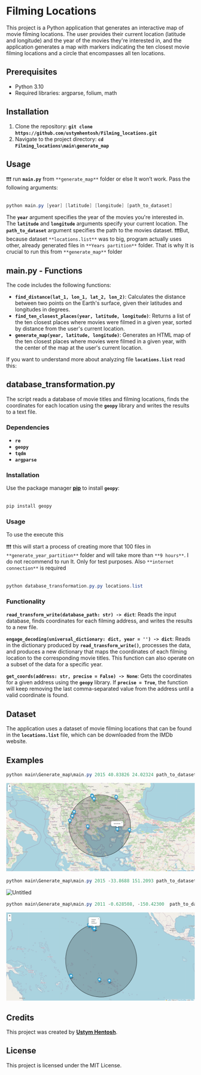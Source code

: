 # Filming Locations

This project is a Python application that generates an interactive map of movie filming locations. The user provides their current location (latitude and longitude) and the year of the movies they're interested in, and the application generates a map with markers indicating the ten closest movie filming locations and a circle that encompasses all ten locations.

## **Prerequisites**

- Python 3.10
- Required libraries: argparse, folium, math

## **Installation**

1. Clone the repository: **`git clone https://github.com/ustymhentosh/Filming_locations.git`**
2. Navigate to the project directory: **`cd Filming_locations\main\generate_map`**

## **Usage**

❗❗❗ run **`main.py`** from `**generate_map**` folder or else It won’t work. Pass the following arguments:

```powershell

python main.py [year] [latitude] [longitude] [path_to_dataset]

```

The **`year`** argument specifies the year of the movies you're interested in. The **`latitude`** and **`longitude`** arguments specify your current location. The **`path_to_dataset`** argument specifies the path to the movies dataset. ❗❗❗But, because dataset `**locations.list**` was to big, program actually uses other, already generated files in `**Years partition**` folder. That is why It is crucial to run this from `**generate_map**` folder

## main.py - F**unctions**

The code includes the following functions:

- **`find_distance(lat_1, lon_1, lat_2, lon_2)`**: Calculates the distance between two points on the Earth's surface, given their latitudes and longitudes in degrees.
- **`find_ten_closest_places(year, latitude, longitude)`**: Returns a list of the ten closest places where movies were filmed in a given year, sorted by distance from the user's current location.
- **`generate_map(year, latitude, longitude)`**: Generates an HTML map of the ten closest places where movies were filmed in a given year, with the center of the map at the user's current location.

If you want to understand more about analyzing file **`locations.list`** read this:

## database_transformation.py

The script reads a database of movie titles and filming locations, finds the coordinates for each location using the **`geopy`** library and writes the results to a text file.

### **Dependencies**

- **`re`**
- **`geopy`**
- **`tqdm`**
- **`argparse`**

### **Installation**

Use the package manager **[pip](https://pip.pypa.io/en/stable/)** to install **`geopy`**:

```powershell

pip install geopy

```

### **Usage**

To use the execute this

❗❗❗ this will start a process of creating more that 100 files in `**generate_year_partition**` folder and will take more than `**9 hours**`. I do not recommend to run It. Only for test purposes. Also `**internet connection**` is required

```powershell

python database_transformation.py.py locations.list

```

### **Functionality**

**`read_transform_write(database_path: str) -> dict`**: Reads the input database, finds coordinates for each filming address, and writes the results to a new file.

**`engage_decoding(universal_dictionary: dict, year = '') -> dict`**: Reads in the dictionary produced by **`read_transform_write()`**, processes the data, and produces a new dictionary that maps the coordinates of each filming location to the corresponding movie titles. This function can also operate on a subset of the data for a specific year.

**`get_coords(address: str, precise = False) -> None`**: Gets the coordinates for a given address using the **`geopy`** library. If **`precise = True`**, the function will keep removing the last comma-separated value from the address until a valid coordinate is found.

## **Dataset**

The application uses a dataset of movie filming locations that can be found in the **`locations.list`** file, which can be downloaded from the IMDb website.

## Examples

```powershell
python main\Generate_map\main.py 2015 40.83826 24.02324 path_to_dataset
```

![Untitled](photos\Greece.png)

```powershell
python main\Generate_map\main.py 2015 -33.8688 151.2093 path_to_dataset
```

![Untitled](photos\Italy.png)

```powershell
python main\Generate_map\main.py 2011 -0.628508, -150.42300  path_to_dataset
```

![Untitled](photos\Pacific.png)

## **Credits**

This project was created by **[Ustym Hentosh](https://github.com/ustymhentosh)**.

## **License**

This project is licensed under the MIT License.